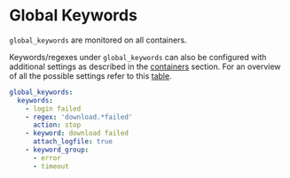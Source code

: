 
# Global Keywords

`global_keywords` are monitored on all containers. 

Keywords/regexes under `global_keywords` can also be configured with additional settings as described in the [containers](#-containers) section. For an overview of all the possible settings refer to this [table](#-settings-overview--hierarchy-explained).
 

```yaml
global_keywords:              
  keywords:
    - login failed
    - regex: 'download.*failed' 
      action: stop
    - keyword: download failed
      attach_logfile: true
    - keyword_group:
      - error
      - timeout
      
```
